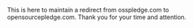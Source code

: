 This is here to maintain a redirect from osspledge.com to opensourcepledge.com.
Thank you for your time and attention.
